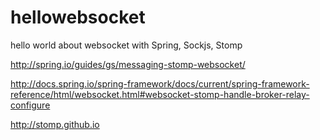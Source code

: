 # hellowebsocket
hello world about websocket with Spring, Sockjs, Stomp



http://spring.io/guides/gs/messaging-stomp-websocket/

http://docs.spring.io/spring-framework/docs/current/spring-framework-reference/html/websocket.html#websocket-stomp-handle-broker-relay-configure

http://stomp.github.io

